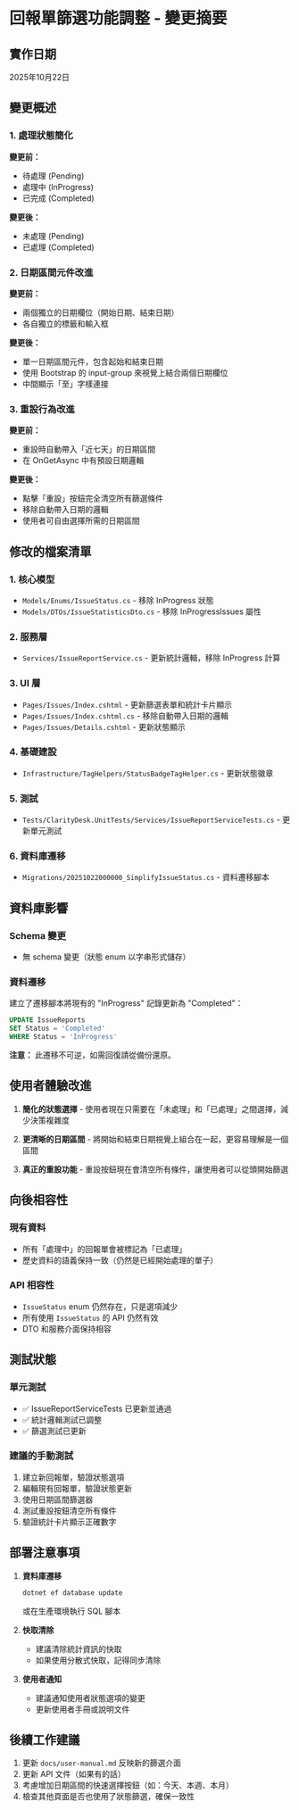 # 回報單篩選功能調整 - 變更摘要

## 實作日期
2025年10月22日

## 變更概述

### 1. 處理狀態簡化

**變更前：**
- 待處理 (Pending)
- 處理中 (InProgress)  
- 已完成 (Completed)

**變更後：**
- 未處理 (Pending)
- 已處理 (Completed)

### 2. 日期區間元件改進

**變更前：**
- 兩個獨立的日期欄位（開始日期、結束日期）
- 各自獨立的標籤和輸入框

**變更後：**
- 單一日期區間元件，包含起始和結束日期
- 使用 Bootstrap 的 input-group 來視覺上結合兩個日期欄位
- 中間顯示「至」字樣連接

### 3. 重設行為改進

**變更前：**
- 重設時自動帶入「近七天」的日期區間
- 在 OnGetAsync 中有預設日期邏輯

**變更後：**
- 點擊「重設」按鈕完全清空所有篩選條件
- 移除自動帶入日期的邏輯
- 使用者可自由選擇所需的日期區間

## 修改的檔案清單

### 1. 核心模型
- `Models/Enums/IssueStatus.cs` - 移除 InProgress 狀態
- `Models/DTOs/IssueStatisticsDto.cs` - 移除 InProgressIssues 屬性

### 2. 服務層
- `Services/IssueReportService.cs` - 更新統計邏輯，移除 InProgress 計算

### 3. UI 層
- `Pages/Issues/Index.cshtml` - 更新篩選表單和統計卡片顯示
- `Pages/Issues/Index.cshtml.cs` - 移除自動帶入日期的邏輯
- `Pages/Issues/Details.cshtml` - 更新狀態顯示

### 4. 基礎建設
- `Infrastructure/TagHelpers/StatusBadgeTagHelper.cs` - 更新狀態徽章

### 5. 測試
- `Tests/ClarityDesk.UnitTests/Services/IssueReportServiceTests.cs` - 更新單元測試

### 6. 資料庫遷移
- `Migrations/20251022000000_SimplifyIssueStatus.cs` - 資料遷移腳本

## 資料庫影響

### Schema 變更
- 無 schema 變更（狀態 enum 以字串形式儲存）

### 資料遷移
建立了遷移腳本將現有的 "InProgress" 記錄更新為 "Completed"：

```sql
UPDATE IssueReports 
SET Status = 'Completed' 
WHERE Status = 'InProgress'
```

**注意：** 此遷移不可逆，如需回復請從備份還原。

## 使用者體驗改進

1. **簡化的狀態選擇** - 使用者現在只需要在「未處理」和「已處理」之間選擇，減少決策複雜度

2. **更清晰的日期區間** - 將開始和結束日期視覺上組合在一起，更容易理解是一個區間

3. **真正的重設功能** - 重設按鈕現在會清空所有條件，讓使用者可以從頭開始篩選

## 向後相容性

### 現有資料
- 所有「處理中」的回報單會被標記為「已處理」
- 歷史資料的語義保持一致（仍然是已經開始處理的單子）

### API 相容性
- `IssueStatus` enum 仍然存在，只是選項減少
- 所有使用 `IssueStatus` 的 API 仍然有效
- DTO 和服務介面保持相容

## 測試狀態

### 單元測試
- ✅ IssueReportServiceTests 已更新並通過
- ✅ 統計邏輯測試已調整
- ✅ 篩選測試已更新

### 建議的手動測試
1. 建立新回報單，驗證狀態選項
2. 編輯現有回報單，驗證狀態更新
3. 使用日期區間篩選器
4. 測試重設按鈕清空所有條件
5. 驗證統計卡片顯示正確數字

## 部署注意事項

1. **資料庫遷移**
   ```bash
   dotnet ef database update
   ```
   或在生產環境執行 SQL 腳本

2. **快取清除**
   - 建議清除統計資訊的快取
   - 如果使用分散式快取，記得同步清除

3. **使用者通知**
   - 建議通知使用者狀態選項的變更
   - 更新使用者手冊或說明文件

## 後續工作建議

1. 更新 `docs/user-manual.md` 反映新的篩選介面
2. 更新 API 文件（如果有的話）
3. 考慮增加日期區間的快速選擇按鈕（如：今天、本週、本月）
4. 檢查其他頁面是否也使用了狀態篩選，確保一致性
